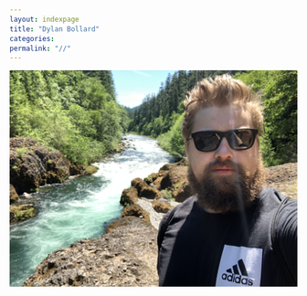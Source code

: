 ```yaml
---
layout: indexpage
title: "Dylan Bollard"
categories:
permalink: "//"
---
```


![](/otherassets/lookatme.jpg)